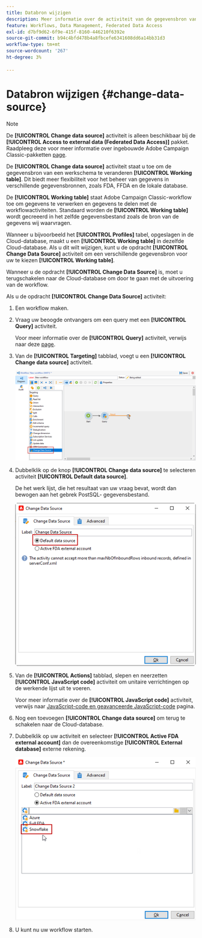 ```yaml
---
title: Databron wijzigen
description: Meer informatie over de activiteit van de gegevensbron van de Verandering
feature: Workflows, Data Management, Federated Data Access
exl-id: d7bf9d62-6f9e-415f-8160-446210f6392e
source-git-commit: b94c4bfd478b4a8fbcefe6341608dd6a14bb31d3
workflow-type: tm+mt
source-wordcount: '267'
ht-degree: 3%

---
```


# Databron wijzigen {#change-data-source}

>[!NOTE]
>
> De **[!UICONTROL Change data source]** activiteit is alleen beschikbaar bij de **[!UICONTROL Access to external data (Federated Data Access)]** pakket. Raadpleeg deze voor meer informatie over ingebouwde Adobe Campaign Classic-pakketten [page](../../installation/using/installing-campaign-standard-packages.md).

De **[!UICONTROL Change data source]** activiteit staat u toe om de gegevensbron van een werkschema te veranderen **[!UICONTROL Working table]**. Dit biedt meer flexibiliteit voor het beheer van gegevens in verschillende gegevensbronnen, zoals FDA, FFDA en de lokale database.

De **[!UICONTROL Working table]** staat Adobe Campaign Classic-workflow toe om gegevens te verwerken en gegevens te delen met de workflowactiviteiten.
Standaard worden de **[!UICONTROL Working table]** wordt gecreeerd in het zelfde gegevensbestand zoals de bron van de gegevens wij waarvragen.

Wanneer u bijvoorbeeld het **[!UICONTROL Profiles]** tabel, opgeslagen in de Cloud-database, maakt u een **[!UICONTROL Working table]** in dezelfde Cloud-database.
Als u dit wilt wijzigen, kunt u de opdracht **[!UICONTROL Change Data Source]** activiteit om een verschillende gegevensbron voor uw te kiezen **[!UICONTROL Working table]**.

Wanneer u de opdracht **[!UICONTROL Change Data Source]** is, moet u terugschakelen naar de Cloud-database om door te gaan met de uitvoering van de workflow.

Als u de opdracht **[!UICONTROL Change Data Source]** activiteit:

1. Een workflow maken.

1. Vraag uw beoogde ontvangers om een query met een **[!UICONTROL Query]** activiteit.

   Voor meer informatie over de **[!UICONTROL Query]** activiteit, verwijs naar deze [page](../../workflow/using/query.md#creating-a-query).

1. Van de **[!UICONTROL Targeting]** tabblad, voegt u een **[!UICONTROL Change data source]** activiteit.

   ![](assets/change-data-source.png)

1. Dubbelklik op de knop **[!UICONTROL Change data source]** te selecteren activiteit **[!UICONTROL Default data source]**.

   De het werk lijst, die het resultaat van uw vraag bevat, wordt dan bewogen aan het gebrek PostSQL- gegevensbestand.

   ![](assets/change-data-source_2.png)

1. Van de **[!UICONTROL Actions]** tabblad, slepen en neerzetten **[!UICONTROL JavaScript code]** activiteit om unitaire verrichtingen op de werkende lijst uit te voeren.

   Voor meer informatie over de **[!UICONTROL JavaScript code]** activiteit, verwijs naar [JavaScript-code en geavanceerde JavaScript-code](../../workflow/using/sql-code-and-javascript-code.md#javascript-code) pagina.

1. Nog een toevoegen **[!UICONTROL Change data source]** om terug te schakelen naar de Cloud-database.

1. Dubbelklik op uw activiteit en selecteer **[!UICONTROL Active FDA external account]** dan de overeenkomstige **[!UICONTROL External database]** externe rekening.

   ![](assets/change-data-source_3.png)

1. U kunt nu uw workflow starten.
